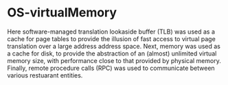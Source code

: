 OS-virtualMemory
================

Here software-managed translation lookaside buffer (TLB) was used as a cache for page tables to provide the illusion of fast access to virtual page translation over a large address address space. Next, memory was used as a cache for disk, to provide the abstraction of an (almost) unlimited virtual memory size, with performance close to that provided by physical memory. Finally, remote procedure calls (RPC) was used to communicate between various restuarant entities. 